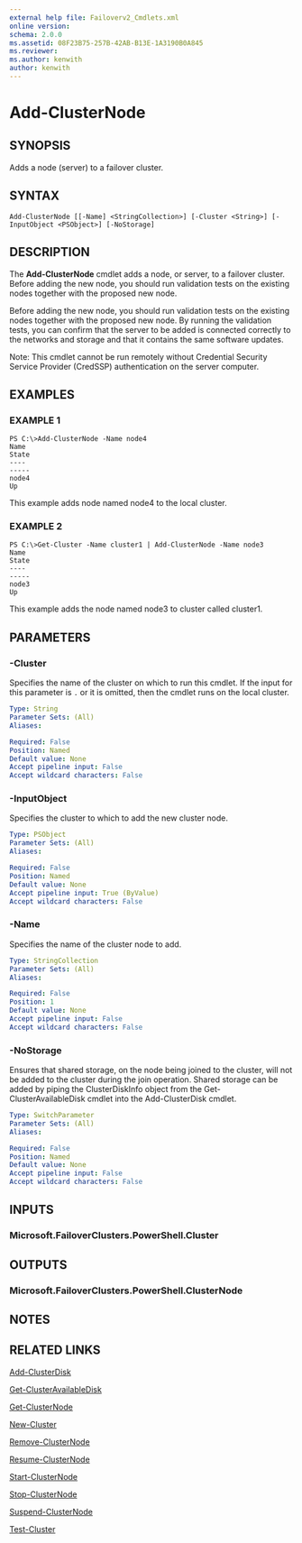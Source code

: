 ```yaml
---
external help file: Failoverv2_Cmdlets.xml
online version: 
schema: 2.0.0
ms.assetid: 08F23B75-257B-42AB-B13E-1A3190B0A845
ms.reviewer:
ms.author: kenwith
author: kenwith
---
```


# Add-ClusterNode

## SYNOPSIS
Adds a node (server) to a failover cluster.

## SYNTAX

```
Add-ClusterNode [[-Name] <StringCollection>] [-Cluster <String>] [-InputObject <PSObject>] [-NoStorage]
```

## DESCRIPTION
The **Add-ClusterNode** cmdlet adds a node, or server, to a failover cluster.
Before adding the new node, you should run validation tests on the existing nodes together with the proposed new node.

Before adding the new node, you should run validation tests on the existing nodes together with the proposed new node.
By running the validation tests, you can confirm that the server to be added is connected correctly to the networks and storage and that it contains the same software updates.

Note: This cmdlet cannot be run remotely without Credential Security Service Provider (CredSSP) authentication on the server computer.

## EXAMPLES

### EXAMPLE 1
```
PS C:\>Add-ClusterNode -Name node4
Name                                                                      State 
----                                                                      ----- 
node4                                                                        Up
```

This example adds node named node4 to the local cluster.

### EXAMPLE 2
```
PS C:\>Get-Cluster -Name cluster1 | Add-ClusterNode -Name node3
Name                                                                      State 
----                                                                      ----- 
node3                                                                        Up
```

This example adds the node named node3 to cluster called cluster1.

## PARAMETERS

### -Cluster
Specifies the name of the cluster on which to run this cmdlet.
If the input for this parameter is `.` or it is omitted, then the cmdlet runs on the local cluster.

```yaml
Type: String
Parameter Sets: (All)
Aliases: 

Required: False
Position: Named
Default value: None
Accept pipeline input: False
Accept wildcard characters: False
```

### -InputObject
Specifies the cluster to which to add the new cluster node.

```yaml
Type: PSObject
Parameter Sets: (All)
Aliases: 

Required: False
Position: Named
Default value: None
Accept pipeline input: True (ByValue)
Accept wildcard characters: False
```

### -Name
Specifies the name of the cluster node to add.

```yaml
Type: StringCollection
Parameter Sets: (All)
Aliases: 

Required: False
Position: 1
Default value: None
Accept pipeline input: False
Accept wildcard characters: False
```

### -NoStorage
Ensures that shared storage, on the node being joined to the cluster, will not be added to the cluster during the join operation.
Shared storage can be added by piping the ClusterDiskInfo object from the Get-ClusterAvailableDisk cmdlet into the Add-ClusterDisk cmdlet.

```yaml
Type: SwitchParameter
Parameter Sets: (All)
Aliases: 

Required: False
Position: Named
Default value: None
Accept pipeline input: False
Accept wildcard characters: False
```

## INPUTS

### Microsoft.FailoverClusters.PowerShell.Cluster

## OUTPUTS

### Microsoft.FailoverClusters.PowerShell.ClusterNode

## NOTES

## RELATED LINKS

[Add-ClusterDisk](./Add-ClusterDisk.md)

[Get-ClusterAvailableDisk](./Get-ClusterAvailableDisk.md)

[Get-ClusterNode](./Get-ClusterNode.md)

[New-Cluster](./New-Cluster.md)

[Remove-ClusterNode](./Remove-ClusterNode.md)

[Resume-ClusterNode](./Resume-ClusterNode.md)

[Start-ClusterNode](./Start-ClusterNode.md)

[Stop-ClusterNode](./Stop-ClusterNode.md)

[Suspend-ClusterNode](./Suspend-ClusterNode.md)

[Test-Cluster](./Test-Cluster.md)


